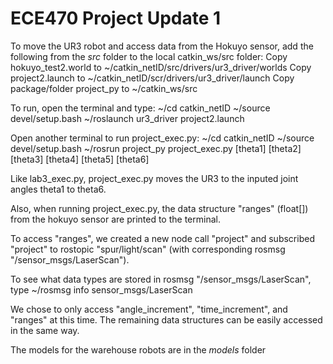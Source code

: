 # ECE470 Project Update 1
To move the UR3 robot and access data from the Hokuyo sensor, add the following from the *src* folder to the local catkin_ws/src  folder:
  Copy hokuyo_test2.world to ~/catkin_netID/src/drivers/ur3_driver/worlds
  Copy project2.launch to ~/catkin_netID/scr/drivers/ur3_driver/launch
  Copy package/folder project_py to ~/catkin_ws/src
  
To run, open the terminal and type:
  ~/cd catkin_netID
  ~/source devel/setup.bash
  ~/roslaunch ur3_driver project2.launch
  
Open another terminal to run project_exec.py:
  ~/cd catkin_netID
  ~/source devel/setup.bash
  ~/rosrun project_py project_exec.py [theta1] [theta2] [theta3] [theta4] [theta5] [theta6]

Like lab3_exec.py, project_exec.py moves the UR3 to the inputed joint angles theta1 to theta6.

Also, when running project_exec.py, the data structure "ranges" (float[]) from the hokuyo sensor are printed to the terminal.

To access "ranges", we created a new node call "project" and subscribed "project" to rostopic "spur/light/scan" (with corresponding rosmsg "/sensor_msgs/LaserScan").

To see what data types are stored in rosmsg "/sensor_msgs/LaserScan", type 
~/rosmsg info sensor_msgs/LaserScan

We chose to only access "angle_increment", "time_increment", and "ranges" at this time. The remaining data structures can be easily accessed in the same way.

The models for the warehouse robots are in the *models* folder
